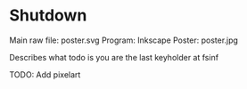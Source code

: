 # Shutdown

Main raw file: poster.svg
Program: Inkscape
Poster: poster.jpg

Describes what todo is you are the last keyholder at fsinf

TODO: Add pixelart

